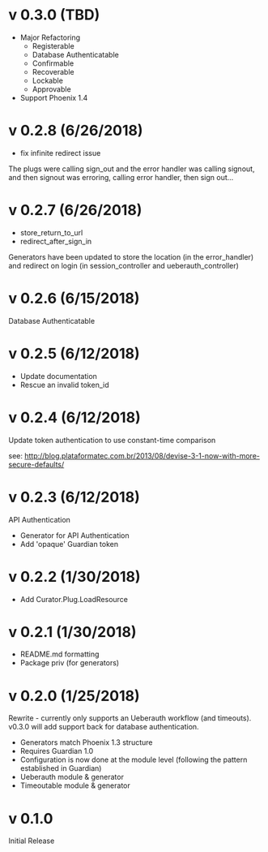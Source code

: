# v 0.3.0 (TBD)
* Major Refactoring
  * Registerable
  * Database Authenticatable
  * Confirmable
  * Recoverable
  * Lockable
  * Approvable
* Support Phoenix 1.4

# v 0.2.8 (6/26/2018)
* fix infinite redirect issue

The plugs were calling sign_out and the error handler was calling signout, and then signout was erroring, calling error handler, then sign out...

# v 0.2.7 (6/26/2018)
* store_return_to_url
* redirect_after_sign_in

Generators have been updated to store the location (in the error_handler) and redirect on login (in session_controller and ueberauth_controller)

# v 0.2.6 (6/15/2018)
Database Authenticatable

# v 0.2.5 (6/12/2018)
* Update documentation
* Rescue an invalid token_id

# v 0.2.4 (6/12/2018)
Update token authentication to use constant-time comparison

see: http://blog.plataformatec.com.br/2013/08/devise-3-1-now-with-more-secure-defaults/

# v 0.2.3 (6/12/2018)
API Authentication

* Generator for API Authentication
* Add 'opaque' Guardian token

# v 0.2.2 (1/30/2018)
* Add Curator.Plug.LoadResource

# v 0.2.1 (1/30/2018)
* README.md formatting
* Package priv (for generators)

# v 0.2.0 (1/25/2018)
Rewrite - currently only supports an Ueberauth workflow (and timeouts). v0.3.0 will add support back for database authentication.

* Generators match Phoenix 1.3 structure
* Requires Guardian 1.0
* Configuration is now done at the module level (following the pattern established in Guardian)
* Ueberauth module & generator
* Timeoutable module & generator

# v 0.1.0

Initial Release

